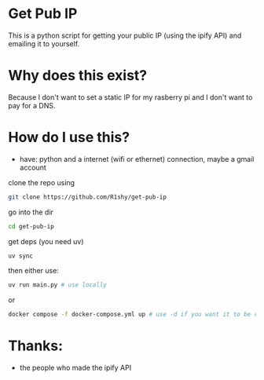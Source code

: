 # Get Pub IP

This is a python script for getting your public IP (using the ipify API) and emailing it to yourself.

# Why does this exist?

Because I don't want to set a static IP for my rasberry pi and I don't want to pay for a DNS.



# How do I use this?

- have: python and a internet (wifi or ethernet) connection, maybe a gmail account

clone the repo using

```bash
git clone https://github.com/R1shy/get-pub-ip
```

go into the dir 
```bash
cd get-pub-ip
```

get deps (you need uv)
```bash
uv sync
```

then either use:
```bash
uv run main.py # use locally
```
or
```bash
docker compose -f docker-compose.yml up # use -d if you want it to be containerized
```


# Thanks:
- the people who made the ipify API

